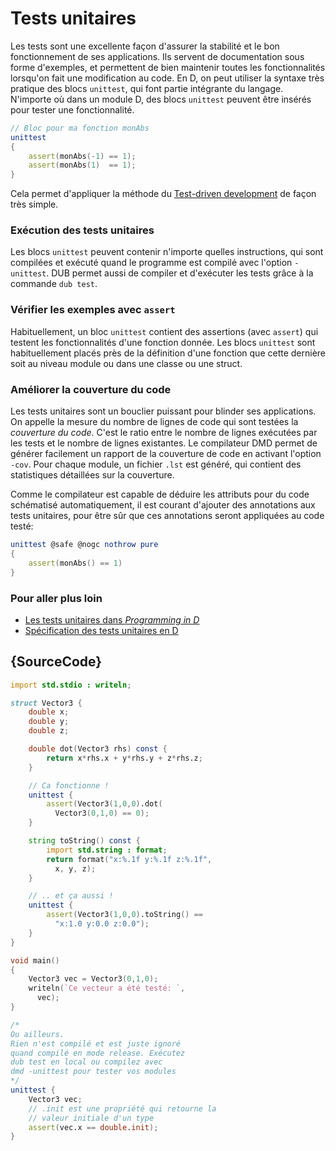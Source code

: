 # Tests unitaires

Les tests sont une excellente façon d'assurer la stabilité et le bon fonctionnement de ses applications. Ils servent de documentation sous forme d'exemples, et permettent de bien maintenir toutes les fonctionnalités lorsqu'on fait une modification au code. En D, on peut utiliser la syntaxe très pratique des blocs `unittest`, qui font partie intégrante du langage. N'importe où dans un module D, des blocs `unittest` peuvent être insérés pour tester une fonctionnalité.

```d
// Bloc pour ma fonction monAbs
unittest
{
    assert(monAbs(-1) == 1);
    assert(monAbs(1)  == 1); 
}
```

Cela permet d'appliquer la méthode du [Test-driven development](https://en.wikipedia.org/wiki/Test-driven_development) de façon très simple.

### Exécution des tests unitaires

Les blocs `unittest` peuvent contenir n'importe quelles instructions, qui sont compilées et exécuté quand le programme est compilé avec l'option `-unittest`. DUB permet aussi de compiler et d'exécuter les tests grâce à la commande `dub test`.

### Vérifier les exemples avec `assert`

Habituellement, un bloc `unittest` contient des assertions (avec `assert`) qui testent les fonctionnalités d'une fonction donnée. Les blocs `unittest` sont habituellement placés près de la définition d'une fonction que cette dernière soit au niveau module ou dans une classe ou une struct.

### Améliorer la couverture du code

Les tests unitaires sont un bouclier puissant pour blinder ses applications. On appelle la mesure du nombre de lignes de code qui sont testées la _couverture du code_. C'est le ratio entre le nombre de lignes exécutées par les tests et le nombre de lignes existantes. Le compilateur DMD permet de générer facilement un rapport de la couverture de code en activant l'option `-cov`. Pour chaque module, un fichier `.lst` est généré, qui contient des statistiques détaillées sur la couverture.

Comme le compilateur est capable de déduire les attributs pour du code schématisé automatiquement, il est courant d'ajouter des annotations aux tests unitaires, pour être sûr que ces annotations seront appliquées au code testé:

```d
unittest @safe @nogc nothrow pure
{
    assert(monAbs() == 1)
}
```

### Pour aller plus loin

- [Les tests unitaires dans _Programming in D_](http://ddili.org/ders/d.en/unit_testing.html)
- [Spécification des tests unitaires en D](https://dlang.org/spec/unittest.html)

## {SourceCode}

```d
import std.stdio : writeln;

struct Vector3 {
    double x;
    double y;
    double z;

    double dot(Vector3 rhs) const {
        return x*rhs.x + y*rhs.y + z*rhs.z;
    }

    // Ca fonctionne !
    unittest {
        assert(Vector3(1,0,0).dot(
          Vector3(0,1,0) == 0);
    }

    string toString() const {
        import std.string : format;
        return format("x:%.1f y:%.1f z:%.1f",
          x, y, z);
    }

    // .. et ça aussi !
    unittest {
        assert(Vector3(1,0,0).toString() ==
          "x:1.0 y:0.0 z:0.0");
    }
}

void main()
{
    Vector3 vec = Vector3(0,1,0);
    writeln(`Ce vecteur a été testé: `,
      vec);
}

/*
Ou ailleurs.
Rien n'est compilé et est juste ignoré
quand compilé en mode release. Exécutez
dub test en local ou compilez avec
dmd -unittest pour tester vos modules
*/
unittest {
    Vector3 vec;
    // .init est une propriété qui retourne la
    // valeur initiale d'un type
    assert(vec.x == double.init);
}
```
